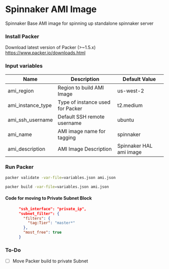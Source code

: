 # Spinnaker AMI Image

Spinnaker Base AMI image for spinning up standalone spinnaker server

### Install Packer

Download latest version of Packer (>~1.5.x)
https://www.packer.io/downloads.html

### Input variables

| Name              | Description                      | Default Value           |
| ----------------- | -------------------------------- | ----------------------- |
| ami_region        | Region to build AMI Image        | us-west-2               |
| ami_instance_type | Type of instance used for Packer | t2.medium               |
| ami_ssh_username  | Default SSH remote username      | ubuntu                  |
| ami_name          | AMI image name for tagging       | spinnaker               |
| ami_description   | AMI Image Description            | Spinnaker HAL ami image |

### Run Packer

```bash
packer validate -var-file=variables.json ami.json

packer build -var-file=variables.json ami.json
```

#### Code for moving to Private Subnet Block

```json
      "ssh_interface": "private_ip",
      "subnet_filter": {
        "filters": {
          "tag:Tier": "master*"
        },
        "most_free": true
      }
```

### To-Do

- [ ] Move Packer build to private Subnet

